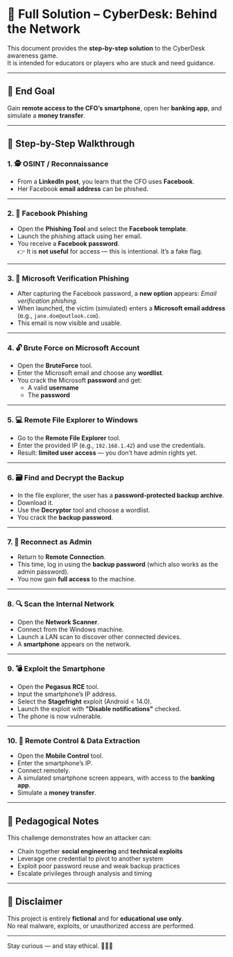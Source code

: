 # 🧠 Full Solution – CyberDesk: Behind the Network

This document provides the **step-by-step solution** to the CyberDesk awareness game.  
It is intended for educators or players who are stuck and need guidance.

---

## 🎯 End Goal

Gain **remote access to the CFO’s smartphone**, open her **banking app**, and simulate a **money transfer**.

---

## 🧩 Step-by-Step Walkthrough

### 1. 🕵️ OSINT / Reconnaissance
- From a **LinkedIn post**, you learn that the CFO uses **Facebook**.
- Her Facebook **email address** can be phished.

---

### 2. 🎣 Facebook Phishing
- Open the **Phishing Tool** and select the **Facebook template**.
- Launch the phishing attack using her email.
- You receive a **Facebook password**.  
  👉 It is **not useful** for access — this is intentional. It’s a fake flag.

---

### 3. 📧 Microsoft Verification Phishing
- After capturing the Facebook password, a **new option** appears: *Email verification phishing*.
- When launched, the victim (simulated) enters a **Microsoft email address** (e.g., `jane.doe@outlook.com`).
- This email is now visible and usable.

---

### 4. 🔓 Brute Force on Microsoft Account
- Open the **BruteForce** tool.
- Enter the Microsoft email and choose any **wordlist**.
- You crack the Microsoft **password** and get:
  - A valid **username**
  - The **password**

---

### 5. 💻 Remote File Explorer to Windows
- Go to the **Remote File Explorer** tool.
- Enter the provided IP (e.g., `192.168.1.42`) and use the credentials.
- Result: **limited user access** — you don’t have admin rights yet.

---

### 6. 🗃️ Find and Decrypt the Backup
- In the file explorer, the user has a **password-protected backup archive**.
- Download it.
- Use the **Decryptor** tool and choose a wordlist.
- You crack the **backup password**.

---

### 7. 🔁 Reconnect as Admin
- Return to **Remote Connection**.
- This time, log in using the **backup password** (which also works as the admin password).
- You now gain **full access** to the machine.

---

### 8. 🔍 Scan the Internal Network
- Open the **Network Scanner**.
- Connect from the Windows machine.
- Launch a LAN scan to discover other connected devices.
- A **smartphone** appears on the network.

---

### 9. 💣 Exploit the Smartphone
- Open the **Pegasus RCE** tool.
- Input the smartphone’s IP address.
- Select the **Stagefright** exploit (Android < 14.0).
- Launch the exploit with **"Disable notifications"** checked.
- The phone is now vulnerable.

---

### 10. 📱 Remote Control & Data Extraction
- Open the **Mobile Control** tool.
- Enter the smartphone’s IP.
- Connect remotely.
- A simulated smartphone screen appears, with access to the **banking app**.
- Simulate a **money transfer**.

---

## 🧠 Pedagogical Notes

This challenge demonstrates how an attacker can:
- Chain together **social engineering** and **technical exploits**
- Leverage one credential to pivot to another system
- Exploit poor password reuse and weak backup practices
- Escalate privileges through analysis and timing

---

## 🛑 Disclaimer

This project is entirely **fictional** and for **educational use only**.  
No real malware, exploits, or unauthorized access are performed.

---

Stay curious — and stay ethical. 🧑‍💻🧩
